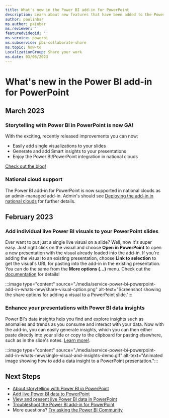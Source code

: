 ```yaml
---
title: What's new in the Power BI add-in for PowerPoint
description: Learn about new features that have been added to the Power BI add-in for PowerPoint.
author: paulinbar
ms.author: painbar
ms.reviewer: ''
featuredvideoid: ''
ms.service: powerbi
ms.subservice: pbi-collaborate-share
ms.topic: how-to
LocalizationGroup: Share your work
ms.date: 03/06/2023
---
```


# What's new in the Power BI add-in for PowerPoint

## March 2023

### Storytelling with Power BI in PowerPoint is now GA!

With the exciting, recently released improvements you can now:
* Easily add single visualizations to your slides
* Generate and add Smart insights to your presentations
* Enjoy the Power BI/PowerPoint integration in national clouds 

[Check out the blog!](https://powerbi.microsoft.com/blog/storytellingga/)

### National cloud support

The Power BI add-in for PowerPoint is now supported in national clouds as an admin-managed add-in. Admin's should see [Deploying the add-in in national clouds](./service-power-bi-powerpoint-add-in-admin.md#deploying-the-add-in-in-national-clouds) for further details.

## February 2023

### Add individual live Power BI visuals to your PowerPoint slides

Ever want to put just a single live visual on a slide? Well, now it's super easy. Just right click on the visual and choose **Open in PowerPoint** to open a new presentation with the visual already loaded into the add-in. If you're adding the visual to an existing presentation, choose **Link to selection** to get the visual's URL for pasting into the add-in in the existing presentation. You can do the same from the **More options (...)** menu. Check out the [documentation](./service-power-bi-powerpoint-add-in-install.md#get-the-url-of-a-visual) for details!

:::image type="content" source="./media/service-power-bi-powerpoint-add-in-whats-new/share-visual-option.png" alt-text="Screenshot showing the share options for adding a visual to a PowerPoint slide.":::

### Enhance your presentations with Power BI data insights

Power BI's data insights help you find and explore insights such as anomalies and trends as you consume and interact with your data. Now with the add-in, you can easily generate insights, which you can then either paste directly into your slide or copy to the clipboard for pasting elsewhere, such as in the slide's notes. [Learn more!](./service-power-bi-powerpoint-add-in-view-present.md#enrich-your-presentation-with-data-insights).

:::image type="content" source="./media/service-power-bi-powerpoint-add-in-whats-new/single-visual-and-insights-demo.gif" alt-text="Animated image showing how to add a data insight to a PowerPoint presentation.":::

## Next Steps

* [About storytelling with Power BI in PowerPoint](./service-power-bi-powerpoint-add-in-about.md)
* [Add live Power BI data to PowerPoint](./service-power-bi-powerpoint-add-in-install.md)
* [View and present live Power BI data in PowerPoint](./service-power-bi-powerpoint-add-in-view-present.md)
* [Troubleshoot the Power BI add-in for PowerPoint](./service-power-bi-powerpoint-add-in-troubleshoot.md)
* More questions? [Try asking the Power BI Community](https://community.powerbi.com/)